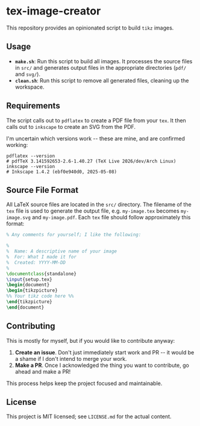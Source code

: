 # tex-image-creator

This repository provides an opinionated script to build `tikz` images.

## Usage

- **`make.sh`**: Run this script to build all images. It processes the source files in `src/` and generates output files in the appropriate directories (`pdf/` and `svg/`).
- **`clean.sh`**: Run this script to remove all generated files, cleaning up the workspace.

## Requirements

The script calls out to `pdflatex` to create a PDF file from your `tex`. It then calls out to `inkscape` to create an SVG from the PDF.

I'm uncertain which versions work -- these are mine, and are confirmed working:

```shell
pdflatex --version
# pdfTeX 3.141592653-2.6-1.40.27 (TeX Live 2026/dev/Arch Linux)
inkscape --version
# Inkscape 1.4.2 (ebf0e940d0, 2025-05-08)
```

## Source File Format

All LaTeX source files are located in the `src/` directory.
The filename of the `tex` file is used to generate the output file, e.g. `my-image.tex` becomes `my-image.svg` and `my-image.pdf`.
Each `tex` file should follow approximately this format:

```tex
% Any comments for yourself; I like the following:

%
%  Name: A descriptive name of your image
%  For: What I made it for
%  Created: YYYY-MM-DD
%
\documentclass{standalone}
\input{setup.tex}
\begin{document}
\begin{tikzpicture}
%% Your tikz code here %%
\end{tikzpicture}
\end{document}
```


## Contributing

This is mostly for myself, but if you would like to contribute anyway:

1. **Create an issue**. Don't just immediately start work and PR -- it would be a shame if I don't intend to merge your work.
2. **Make a PR**. Once I acknowledged the thing you want to contribute, go ahead and make a PR!

This process helps keep the project focused and maintainable.

## License

This project is MIT licensed; see `LICENSE.md` for the actual content.
